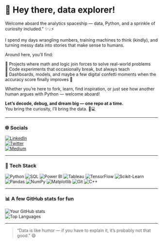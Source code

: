 # 🌸 Hey there, data explorer!  

Welcome aboard the analytics spaceship — data, Python, and a sprinkle of curiosity included.” ✨💡⚡

I spend my days wrangling numbers, training machines to think (kindly), and turning messy data into stories that make sense to humans. 

Around here, you’ll find:  

🔹 Projects where math and logic join forces to solve real-world problems  
🔹 Code experiments that occasionally break, but always teach  
🔹 Dashboards, models, and maybe a few digital confetti moments when the accuracy score finally improves 🎉  

Whether you’re here to fork, learn, find inspiration, or just see how another human argues with Python — welcome aboard!  

**Let’s decode, debug, and dream big — one repo at a time.**  
You bring the curiosity, I’ll bring the data. 🧠💻  

---

### 🌐 Socials  
[![LinkedIn](https://img.shields.io/badge/LinkedIn-%230077B5.svg?logo=linkedin&logoColor=white)](https://www.linkedin.com/in/suparna-chowdhury)  
[![Twitter](https://img.shields.io/badge/Twitter-%231DA1F2.svg?logo=X&logoColor=white)](https://x.com/DataSapient)  
[![Medium](https://img.shields.io/badge/Medium-12100E?logo=medium&logoColor=white)](https://suparnachowdhury.medium.com/)

---

### 🧠 Tech Stack  
![Python](https://img.shields.io/badge/Python-3776AB?logo=python&logoColor=white)
![SQL](https://img.shields.io/badge/SQL-003B57?logo=sqlite&logoColor=white)
![Power BI](https://img.shields.io/badge/Power%20BI-F2C811?logo=powerbi&logoColor=black)
![Tableau](https://img.shields.io/badge/Tableau-E97627?logo=tableau&logoColor=white)
![TensorFlow](https://img.shields.io/badge/TensorFlow-FF6F00?logo=tensorflow&logoColor=white)
![Scikit-Learn](https://img.shields.io/badge/Scikit--Learn-F7931E?logo=scikit-learn&logoColor=white)
![Pandas](https://img.shields.io/badge/Pandas-150458?logo=pandas&logoColor=white)
![NumPy](https://img.shields.io/badge/NumPy-013243?logo=numpy&logoColor=white)
![Matplotlib](https://img.shields.io/badge/Matplotlib-11557C?logo=plotly&logoColor=white)
![Git](https://img.shields.io/badge/Git-F05032?logo=git&logoColor=white)
![C++](https://img.shields.io/badge/C++-00599C?logo=cplusplus&logoColor=white)

---

### 📊 A few GitHub stats for fun  
![Your GitHub stats](https://github-readme-stats.vercel.app/api?username=suparnachowdhury&show_icons=true&theme=radical)  
![Top Languages](https://github-readme-stats.vercel.app/api/top-langs/?username=suparnachowdhury&layout=compact&theme=radical)  

---

> “Data is like humor — if you have to explain it, it’s probably not that good.” 😄
